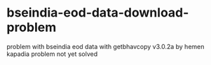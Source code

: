 # bseindia-eod-data-download-problem
problem with bseindia eod data with getbhavcopy v3.0.2a  by hemen kapadia
problem not yet solved
